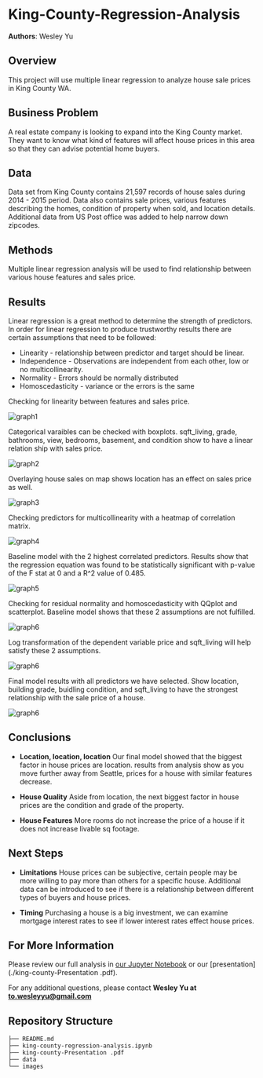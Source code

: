 # King-County-Regression-Analysis

**Authors**: Wesley Yu

## Overview

This project will use multiple linear regression to analyze house sale prices in King County WA.

## Business Problem

A real estate company is looking to expand into the King County market. They want to know what kind of features will affect house prices in this area so that they can advise potential home buyers.

## Data

Data set from King County contains 21,597 records of house sales during 2014 - 2015 period. Data also contains sale prices, various features describing the homes, condition of property when sold, and location details. Additional data from US Post office was added to help narrow down zipcodes.

## Methods

Multiple linear regression analysis will be used to find relationship between various house features and sales price.

## Results

Linear regression is a great method to determine the strength of predictors. In order for linear regression to produce trustworthy results there are certain assumptions that need to be followed: 
* Linearity - relationship between predictor and target should be linear.
* Independence - Observations are independent from each other, low or no multicollinearity.
* Normality - Errors should be normally distributed
* Homoscedasticity - variance or the errors is the same

Checking for linearity between features and sales price.

![graph1](./images/scatter.png)

Categorical varaibles can be checked with boxplots. sqft_living, grade, bathrooms, view, bedrooms, basement, and condition show to have a linear relation ship with sales price.

![graph2](./images/boxplot.png)

Overlaying house sales on map shows location has an effect on sales price as well.

![graph3](./images/map.png)

Checking predictors for multicollinearity with a heatmap of correlation matrix.

![graph4](./images/correlation_matrix.png)

Baseline model with the 2 highest correlated predictors. Results show that the regression equation was found to be statistically significant with p-value of the F stat at 0 and a R^2 value of 0.485. 

![graph5](./images/baseline.png)

Checking for residual normality and homoscedasticity with QQplot and scatterplot. Baseline model shows that these 2 assumptions are not fulfilled. 

![graph6](./images/blog.png)

Log transformation of the dependent variable price and sqft_living will help satisfy these 2 assumptions.

![graph6](./images/alog.png)

Final model results with all predictors we have selected. Show location, building grade, buidling condition, and sqft_living to have the strongest relationship with the sale price of a house.


![graph6](./images/regression_results.png)

## Conclusions



- __Location, location, location__ Our final model showed that the biggest factor in house prices are location. results from analysis show as you move further away from Seattle, prices for a house with similar features decrease.

- __House Quality__ Aside from location, the next biggest factor in house prices are the condition and grade of the property.

- __House Features__ More rooms do not increase the price of a house if it does not increase livable sq footage.

 
## Next Steps

- __Limitations__ House prices can be subjective, certain people may be more willing to pay more than others for a specific house. Additional data can be introduced to see if there is a relationship between different types of buyers and house prices.

- __Timing__ Purchasing a house is a big investment, we can examine mortgage interest rates to see if lower interest rates effect house prices.


## For More Information

Please review our full analysis in [our Jupyter Notebook](./king-county-regression-analysis.ipynb) or our [presentation](./king-county-Presentation .pdf).

For any additional questions, please contact **Wesley Yu at to.wesleyyu@gmail.com**

## Repository Structure

```
├── README.md                           
├── king-county-regression-analysis.ipynb
├── king-county-Presentation .pdf        
├── data                                
└── images                              
```
